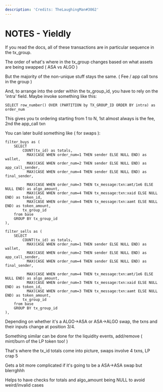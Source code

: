 ```yaml
---
description: 'Credits: TheLaughingMan#3062'
---
```


# NOTES - Yieldly

If you read the docs, all of these transactions are in particular sequence in the tx\_group.

The order of what's where in the tx\_group changes based on what assets are being swapped ( ASA vs ALGO )

But the majority of the non-unique stuff stays the same. ( Fee / app call txns in the group )

And, to arrange into the order within the tx\_group\_id, you have to rely on the 'intra' field. Maybe invoke something like this:

```
SELECT row_number() OVER (PARTITION by TX_GROUP_ID ORDER BY intra) as order_num
```

This gives you tx ordering starting from 1 to N, 1st almost always is the fee, 2nd the app\_call txn

You can later build something like ( for swaps ):

```
filter_buys as ( 
    SELECT
        COUNT(tx_id) as totals,
          MAX(CASE WHEN order_num=1 THEN sender ELSE NULL END) as wallet,
          MAX(CASE WHEN order_num=2 THEN sender ELSE NULL END) as app_call_sender,
          MAX(CASE WHEN order_num=4 THEN sender ELSE NULL END) as final_sender,

          MAX(CASE WHEN order_num=3 THEN tx_message:txn:amt/1e6 ELSE NULL END) as algo_amount,
          MAX(CASE WHEN order_num=4 THEN tx_message:txn:xaid ELSE NULL END) as token_id,
          MAX(CASE WHEN order_num=4 THEN tx_message:txn:aamt ELSE NULL END) as token_amount,
        tx_group_id
    from base
    GROUP BY tx_group_id
),

filter_sells as ( 
    SELECT
        COUNT(tx_id) as totals,
          MAX(CASE WHEN order_num=1 THEN sender ELSE NULL END) as wallet,
          MAX(CASE WHEN order_num=2 THEN sender ELSE NULL END) as app_call_sender,
          MAX(CASE WHEN order_num=4 THEN sender ELSE NULL END) as final_sender,

          MAX(CASE WHEN order_num=4 THEN tx_message:txn:amt/1e6 ELSE NULL END) as algo_amount,
          MAX(CASE WHEN order_num=3 THEN tx_message:txn:xaid ELSE NULL END) as token_id,
          MAX(CASE WHEN order_num=3 THEN tx_message:txn:aamt ELSE NULL END) as token_amount,
        tx_group_id
    from base
    GROUP BY tx_group_id
),
```

Depending on whether it's a ALGO->ASA or ASA->ALGO swap, the txns and their inputs change at position 3/4.

Something similar can be done for the liquidity events, add/remove ( mint/burn of the LP token too! )

That's where the tx\_id totals come into picture, swaps involve 4 txns, LP crap 5

Gets a bit more complicated if it's going to be a ASA->ASA swap but blerrghhh

Helps to have checks for totals and algo\_amount being NULL to avoid weird/invalid cases
